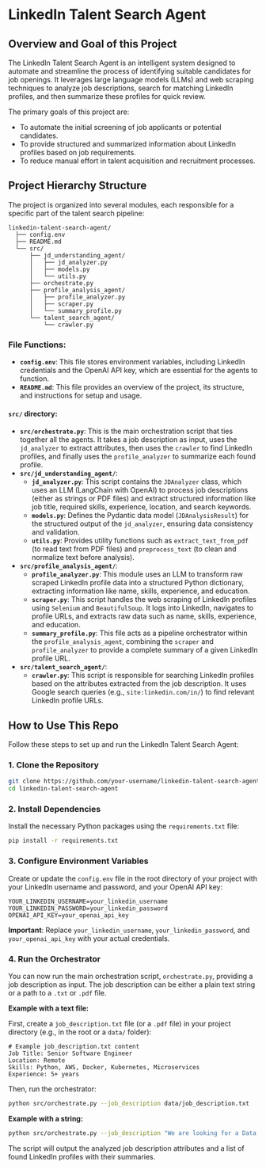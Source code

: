 # LinkedIn Talent Search Agent

## Overview and Goal of this Project

The LinkedIn Talent Search Agent is an intelligent system designed to automate and streamline the process of identifying suitable candidates for job openings. It leverages large language models (LLMs) and web scraping techniques to analyze job descriptions, search for matching LinkedIn profiles, and then summarize these profiles for quick review.

The primary goals of this project are:
- To automate the initial screening of job applicants or potential candidates.
- To provide structured and summarized information about LinkedIn profiles based on job requirements.
- To reduce manual effort in talent acquisition and recruitment processes.

## Project Hierarchy Structure

The project is organized into several modules, each responsible for a specific part of the talent search pipeline:

```
linkedin-talent-search-agent/
  ├── config.env
  ├── README.md
  └── src/
      ├── jd_understanding_agent/
      │   ├── jd_analyzer.py
      │   ├── models.py
      │   └── utils.py
      ├── orchestrate.py
      ├── profile_analysis_agent/
      │   ├── profile_analyzer.py
      │   ├── scraper.py
      │   └── summary_profile.py
      └── talent_search_agent/
          └── crawler.py
```

### File Functions:

*   **`config.env`**: This file stores environment variables, including LinkedIn credentials and the OpenAI API key, which are essential for the agents to function.
*   **`README.md`**: This file provides an overview of the project, its structure, and instructions for setup and usage.

#### `src/` directory:

*   **`src/orchestrate.py`**: This is the main orchestration script that ties together all the agents. It takes a job description as input, uses the `jd_analyzer` to extract attributes, then uses the `crawler` to find LinkedIn profiles, and finally uses the `profile_analyzer` to summarize each found profile.
*   **`src/jd_understanding_agent/`**:
    *   **`jd_analyzer.py`**: This script contains the `JDAnalyzer` class, which uses an LLM (LangChain with OpenAI) to process job descriptions (either as strings or PDF files) and extract structured information like job title, required skills, experience, location, and search keywords.
    *   **`models.py`**: Defines the Pydantic data model (`JDAnalysisResult`) for the structured output of the `jd_analyzer`, ensuring data consistency and validation.
    *   **`utils.py`**: Provides utility functions such as `extract_text_from_pdf` (to read text from PDF files) and `preprocess_text` (to clean and normalize text before analysis).
*   **`src/profile_analysis_agent/`**:
    *   **`profile_analyzer.py`**: This module uses an LLM to transform raw scraped LinkedIn profile data into a structured Python dictionary, extracting information like name, skills, experience, and education.
    *   **`scraper.py`**: This script handles the web scraping of LinkedIn profiles using `Selenium` and `BeautifulSoup`. It logs into LinkedIn, navigates to profile URLs, and extracts raw data such as name, skills, experience, and education.
    *   **`summary_profile.py`**: This file acts as a pipeline orchestrator within the `profile_analysis_agent`, combining the `scraper` and `profile_analyzer` to provide a complete summary of a given LinkedIn profile URL.
*   **`src/talent_search_agent/`**:
    *   **`crawler.py`**: This script is responsible for searching LinkedIn profiles based on the attributes extracted from the job description. It uses Google search queries (e.g., `site:linkedin.com/in/`) to find relevant LinkedIn profile URLs.

## How to Use This Repo

Follow these steps to set up and run the LinkedIn Talent Search Agent:

### 1. Clone the Repository

```bash
git clone https://github.com/your-username/linkedin-talent-search-agent.git
cd linkedin-talent-search-agent
```

### 2. Install Dependencies

Install the necessary Python packages using the `requirements.txt` file:

```bash
pip install -r requirements.txt
```

### 3. Configure Environment Variables

Create or update the `config.env` file in the root directory of your project with your LinkedIn username and password, and your OpenAI API key:

```
YOUR_LINKEDIN_USERNAME=your_linkedin_username
YOUR_LINKEDIN_PASSWORD=your_linkedin_password
OPENAI_API_KEY=your_openai_api_key
```

**Important**: Replace `your_linkedin_username`, `your_linkedin_password`, and `your_openai_api_key` with your actual credentials.

### 4. Run the Orchestrator

You can now run the main orchestration script, `orchestrate.py`, providing a job description as input. The job description can be either a plain text string or a path to a `.txt` or `.pdf` file.

**Example with a text file:**

First, create a `job_description.txt` file (or a `.pdf` file) in your project directory (e.g., in the root or a `data/` folder):

```
# Example job_description.txt content
Job Title: Senior Software Engineer
Location: Remote
Skills: Python, AWS, Docker, Kubernetes, Microservices
Experience: 5+ years
```

Then, run the orchestrator:

```bash
python src/orchestrate.py --job_description data/job_description.txt
```

**Example with a string:**

```bash
python src/orchestrate.py --job_description "We are looking for a Data Scientist with 3+ years of experience in machine learning and Python. Remote position."
```

The script will output the analyzed job description attributes and a list of found LinkedIn profiles with their summaries.
